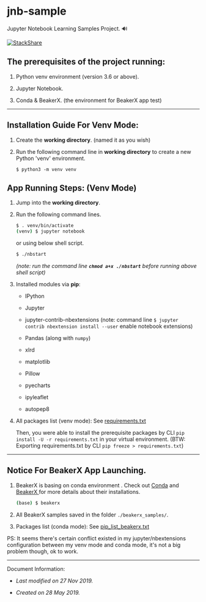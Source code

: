 # jnb-sample

Jupyter Notebook Learning Samples Project. 🔊 

[![StackShare](http://img.shields.io/badge/tech-stack-0690fa.svg?style=flat)](https://stackshare.io/dyslab/my-stack)

## The prerequisites of the project running:

1. Python venv environment (version 3.6 or above).

2. Jupyter Notebook. 

3.  Conda & BeakerX. (the environment for BeakerX app test)


---


## Installation Guide For Venv Mode:

1. Create the **working directory**. (named it as you wish)

2. Run the following command line in **working directory** to create a new Python 'venv' environment. 

    ```
    $ python3 -m venv venv
    ```

## App Running Steps: (Venv  Mode)

1. Jump into the **working directory**.

2. Run the following command lines.

    ```bash
    $ . venv/bin/activate
    (venv) $ jupyter notebook
    ```

    or using below shell script.

    ```bash
    $ ./nbstart
    ```
    *(note: run the command line **`chmod a+x ./nbstart`** before running above shell script)*

3. Installed modules via **pip**:

    - IPython

    - Jupyter

    - jupyter-contrib-nbextensions (note: command line `$ jupyter contrib nbextension install --user` enable notebook extensions)

    - Pandas (along with `numpy`)

    - xlrd

    - matplotlib

    - Pillow

    - pyecharts

    - ipyleaflet

    - autopep8

4. All packages list (venv mode): See [requirements.txt](requirements.txt)

    Then, you were able to install the prerequisite packages by CLI `pip install -U -r requirements.txt` in your virtual environment. (BTW: Exporting requirements.txt by CLI `pip freeze > requirements.txt`)


---


## Notice For BeakerX App Launching.

1. BeakerX is basing on conda environment . Check out [Conda](https://www.anaconda.com/distribution/) and [BeakerX ](http://beakerx.com/documentation) for more details about their installations.

    ```bash
    (base) $ beakerx
    ```

2. All BeakerX samples saved in the folder `./beakerx_samples/`.

3. Packages list (conda mode): See [pip_list_beakerx.txt](pip_list_beakerx.txt)

PS: It seems there's certain conflict existed in my jupyter/nbextensions configuration between my venv mode and conda mode, it's not a big problem though, ok to work.


---


Document Information:

- *Last modified on 27 Nov 2019.*

- *Created on 28 May 2019.*

